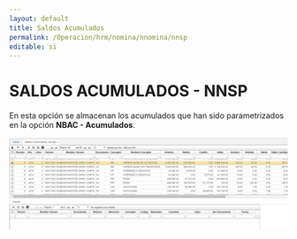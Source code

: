 ```yaml
---
layout: default
title: Saldos Acumulados
permalink: /Operacion/hrm/nomina/nnomina/nnsp
editable: si
---
```


# SALDOS ACUMULADOS - NNSP


En esta opción se almacenan los acumulados que han sido parametrizados en la opción **NBAC - Acumulados**.


![](nnsp1.png)



